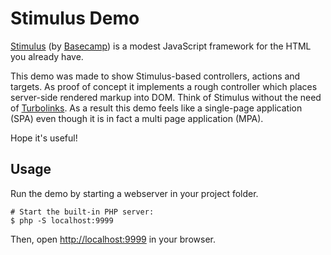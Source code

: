 # Stimulus Demo

[Stimulus][stimulus] (by [Basecamp][basecamp]) is a modest JavaScript framework for the HTML you already have.

This demo was made to show Stimulus-based controllers, actions and targets.
As proof of concept it implements a rough controller which places server-side rendered markup into DOM.
Think of Stimulus without the need of [Turbolinks][turbolinks].
As a result this demo feels like a single-page application (SPA) even though it is in fact a multi page application (MPA). 

Hope it's useful!

## Usage

Run the demo by starting a webserver in your project folder.

    # Start the built-in PHP server:        
    $ php -S localhost:9999

Then, open <http://localhost:9999> in your browser.


[basecamp]: https://basecamp.com/
[stimulus]: https://github.com/stimulusjs/stimulus
[turbolinks]: https://github.com/turbolinks/turbolinks
